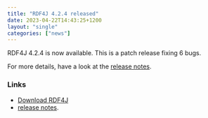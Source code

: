 ```yaml
---
title: "RDF4J 4.2.4 released"
date: 2023-04-22T14:43:25+1200
layout: "single"
categories: ["news"]
---
```

RDF4J 4.2.4 is now available. This is a patch release fixing 6 bugs.

For more details, have a look at the [release notes](/release-notes/4.2.4).
<!--more-->
### Links

- [Download RDF4J](/download/)
- [release notes](/release-notes/4.2.4).
